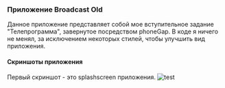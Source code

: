 ### Приложение Broadcast Old

Данное приложение представляет собой мое вступительное задание "Телепрограмма",
завернутое посредством phoneGap. В коде я ничего не менял, за исключением
некоторых стилей, чтобы улучшить вид приложения. 

#### Скриншоты приложения

Первый скриншот - это splashscreen приложения.
![test](https://github.com/artemluchin/broadcastOldApp/screenshots/splash.png)